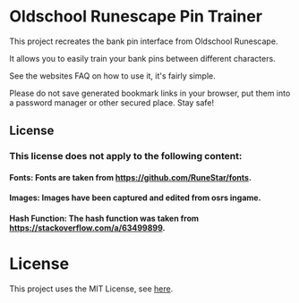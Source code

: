 # Oldschool Runescape Pin Trainer

This project recreates the bank pin interface from Oldschool Runescape.

It allows you to easily train your bank pins between different characters.

See the websites FAQ on how to use it, it's fairly simple.

Please do not save generated bookmark links in your browser, put them into a password manager or other secured place. Stay safe!

## License

### This license does not apply to the following content:
#### Fonts: Fonts are taken from https://github.com/RuneStar/fonts.
#### Images: Images have been captured and edited from osrs ingame.
#### Hash Function: The hash function was taken from https://stackoverflow.com/a/63499899.

# License
This project uses the MIT License, see [here](LICENSE).
